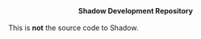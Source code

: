 <center><b>Shadow Development Repository</b></center><br/>
This is <b>not</b> the source code to Shadow.
